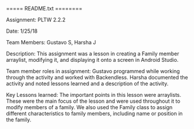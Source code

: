 ===== README.txt ========

Assignment: PLTW 2.2.2

Date: 1/25/18

Team Members: Gustavo S, Harsha J

Description:
This assignment was a lesson in creating a Family member arraylist, modifying it, and displaying it onto a screen in Android Studio.

Team member roles in assignment: 
Gustavo programmed while working through the activity and worked with Backendless.
Harsha documented the activity and noted lessons learned and a description of the activity.

Key Lessons learned:
The important points in this lesson were arraylists. These were the main focus of the lesson and were used throughout it to modify members of a family. We also used the Family class to assign different characteristics to family members, including name or position in the family.
